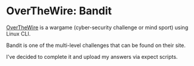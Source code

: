 # OverTheWire: Bandit

<a href="https://overthewire.org/wargames/">OverTheWire</a> is a wargame (cyber-security challenge or mind sport) using Linux CLI.

Bandit is one of the multi-level challenges that can be found on their site.

I've decided to complete it and upload my answers via expect scripts. 
